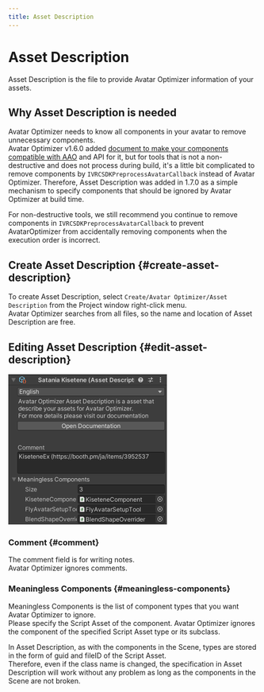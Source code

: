 ```yaml
---
title: Asset Description
---
```


# Asset Description

Asset Description is the file to provide Avatar Optimizer information of  your assets.

## Why Asset Description is needed

Avatar Optimizer needs to know all components in your avatar to remove unnecessary components.\
Avatar Optimizer v1.6.0 added [document to make your components compatible with AAO][make-component-compatible] and API for it, but
for tools that is not a non-destructive and does not process during build, 
it's a little bit complicated to remove components by `IVRCSDKPreprocessAvatarCallback` instead of Avatar Optimizer.
Therefore, Asset Description was added in 1.7.0 as a simple mechanism to specify components that should be ignored by Avatar Optimizer at build time.

For non-destructive tools, we still recommend you continue to remove components in `IVRCSDKPreprocessAvatarCallback` to prevent AvatarOptimizer from accidentally removing components when the execution order is incorrect.

[make-component-compatible]: ../make-your-components-compatible-with-aao

## Create Asset Description {#create-asset-description}

To create Asset Description, select `Create/Avatar Optimizer/Asset Description` from the Project window right-click menu.\
Avatar Optimizer searches from all files, so the name and location of Asset Description are free.

## Editing Asset Description {#edit-asset-description}

![asset-description-inspector](asset-description-inspector.png)

### Comment {#comment}

The comment field is for writing notes.\
Avatar Optimizer ignores comments.

### Meaningless Components {#meaningless-components}

Meaningless Components is the list of component types that you want Avatar Optimizer to ignore.\
Please specify the Script Asset of the component.
Avatar Optimizer ignores the component of the specified Script Asset type or its subclass.

In Asset Description, as with the components in the Scene, types are stored in the form of guid and fileID of the Script Asset.\
Therefore, even if the class name is changed, the specification in Asset Description will work without any problem as long as the components in the Scene are not broken.
